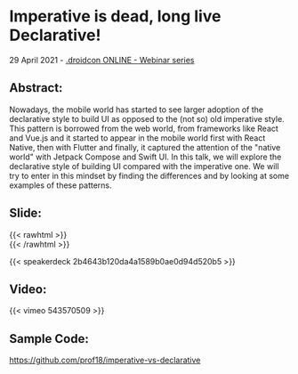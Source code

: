 # Imperative is dead, long live Declarative!


29 April 2021 - [.droidcon ONLINE - Webinar series](https://www.online.droidcon.com/webinar/imperative-is-dead)

## Abstract:
Nowadays, the mobile world has started to see larger adoption of the declarative style to build UI as opposed to the (not so) old imperative style. This pattern is borrowed from the web world, from frameworks like React and Vue.js and it started to appear in the mobile world first with React Native, then with Flutter and finally, it captured the attention of the "native world" with Jetpack Compose and Swift UI.
In this talk, we will explore the declarative style of building UI compared with the imperative one. We will try to enter in this mindset by finding the differences and by looking at some examples of these patterns.

## Slide:
{{< rawhtml >}}
<br>
{{< /rawhtml >}}

{{< speakerdeck 2b4643b120da4a1589b0ae0d94d520b5 >}}

## Video:

{{< vimeo 543570509 >}}

## Sample Code:

https://github.com/prof18/imperative-vs-declarative
